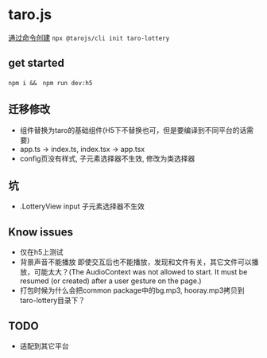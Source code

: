 # taro.js

[通过命令创建](https://uniapp.dcloud.net.cn/quickstart-cli.html)
`npx @tarojs/cli init taro-lottery`

## get started

`npm i &&　npm run dev:h5`

## 迁移修改

* 组件替换为taro的基础组件(H5下不替换也可，但是要编译到不同平台的话需要)
* app.ts -> index.ts, index.tsx -> app.tsx
* config页没有样式, 子元素选择器不生效, 修改为类选择器

## 坑

* .LotteryView input 子元素选择器不生效

## Know issues

* 仅在h5上测试
* 背景声音不能播放 即使交互后也不能播放，发现和文件有关，其它文件可以播放，可能太大？(The AudioContext was not allowed to start. It must be resumed (or created) after a user gesture on the page.)
* 打包时候为什么会把common package中的bg.mp3, hooray.mp3拷贝到taro-lottery目录下？

## TODO

* 适配到其它平台
